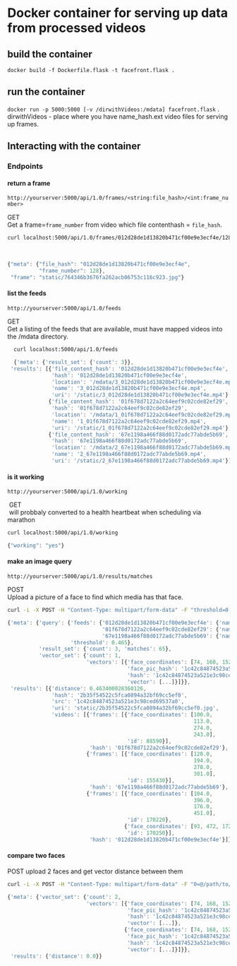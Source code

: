 # Docker container for serving up data from processed videos

## build the container
```docker build -f Dockerfile.flask -t facefront.flask .```

## run the container
```docker run -p 5000:5000 [-v /dirwithVideos:/mdata] facefront.flask``` . 
dirwithVideos - place where you have name_hash.ext video files for serving up frames.  

## Interacting with the container

### Endpoints



#### return a frame
```http://yourserver:5000/api/1.0/frames/<string:file_hash>/<int:frame_number>```  

  GET  
  Get a frame=`frame_number` from video which file contenthash = `file_hash`.  
  
```bash
curl localhost:5000/api/1.0/frames/012d28de1d13820b471cf00e9e3ecf4e/128
```
  
```javascript
{"meta": {"file_hash": "012d28de1d13820b471cf00e9e3ecf4e", 
          "frame_number": 128}, 
 "frame": "static/764346b3676fa262acb06753c116c923.jpg"}
```
  
#### list the feeds
```http://yourserver:5000/api/1.0/feeds```  

  GET  
  Get a listing of the feeds that are available, must have mapped videos into the /mdata directory.
  
```bash
  curl localhost:5000/api/1.0/feeds
```
  
```javascript
  {'meta': {'result_set': {'count': 3}},
 'results': [{'file_content_hash': '012d28de1d13820b471cf00e9e3ecf4e',
              'hash': '012d28de1d13820b471cf00e9e3ecf4e',
              'location': '/mdata/3_012d28de1d13820b471cf00e9e3ecf4e.mp4',
              'name': '3_012d28de1d13820b471cf00e9e3ecf4e.mp4',
              'uri': '/static/3_012d28de1d13820b471cf00e9e3ecf4e.mp4'},
             {'file_content_hash': '01f678d7122a2c64eef9c02cde82ef29',
              'hash': '01f678d7122a2c64eef9c02cde82ef29',
              'location': '/mdata/1_01f678d7122a2c64eef9c02cde82ef29.mp4',
              'name': '1_01f678d7122a2c64eef9c02cde82ef29.mp4',
              'uri': '/static/1_01f678d7122a2c64eef9c02cde82ef29.mp4'},
             {'file_content_hash': '67e1198a466f88d0172adc77abde5b69',
              'hash': '67e1198a466f88d0172adc77abde5b69',
              'location': '/mdata/2_67e1198a466f88d0172adc77abde5b69.mp4',
              'name': '2_67e1198a466f88d0172adc77abde5b69.mp4',
              'uri': '/static/2_67e1198a466f88d0172adc77abde5b69.mp4'}]}

```
#### is it working
```http://yourserver:5000/api/1.0/working```  

  GET  
  will probbaly converted to a health heartbeat when scheduling via marathon  
```bash
curl localhost:5000/api/1.0/working
```

```javascript
{"working": "yes"}
```
  
  
#### make an image query
```http://yourserver:5000/api/1.0/results/matches```

  POST  
  Upload a picture of a face to find which media has that face.
  
```bash
curl -i -X POST -H "Content-Type: multipart/form-data" -F "threshold=0.35" -F "0=@/dir/to/file.jpg" http://localhost:5000/api/1.0/results/matches
```     

```javascript
{'meta': {'query': {'feeds': {'012d28de1d13820b471cf00e9e3ecf4e': {'name': 'BTTF3_012d28de1d13820b471cf00e9e3ecf4e.mp4'},
                              '01f678d7122a2c64eef9c02cde82ef29': {'name': 'BTTF1_01f678d7122a2c64eef9c02cde82ef29.mp4'},
                              '67e1198a466f88d0172adc77abde5b69': {'name': 'BTTF2_67e1198a466f88d0172adc77abde5b69.mp4'}},
                    'threshold': 0.465},
          'result_set': {'count': 3, 'matches': 65},
          'vector_set': {'count': 1,
                         'vectors': [{'face_coordinates': [74, 168, 152, 91],
                                      'face_pic_hash': '1c42c84874523a521e3c98ced69537a0',
                                      'hash': '1c42c84874523a521e3c98ced69537a0',
                                      'vector': [...]}]}},
 'results': [{'distance': 0.463400028360126,
              'hash': '2b35f54522c5fca0894a32bf69cc5ef0',
              'src': '1c42c84874523a521e3c98ced69537a0',
              'uri': 'static/2b35f54522c5fca0894a32bf69cc5ef0.jpg',
              'videos': [{'frames': [{'face_coordinates': [100.0,
                                                           113.0,
                                                           274.0,
                                                           243.0],
                                      'id': 88590}],
                          'hash': '01f678d7122a2c64eef9c02cde82ef29'},
                         {'frames': [{'face_coordinates': [128.0,
                                                           194.0,
                                                           278.0,
                                                           301.0],
                                      'id': 155430}],
                          'hash': '67e1198a466f88d0172adc77abde5b69'},
                         {'frames': [{'face_coordinates': [104.0,
                                                           396.0,
                                                           176.0,
                                                           451.0],
                                      'id': 170220},
                                     {'face_coordinates': [93, 472, 172, 415],
                                      'id': 170250}],
                          'hash': '012d28de1d13820b471cf00e9e3ecf4e'}]}]}
```

#### compare two faces
  POST
  upload 2 faces and get vector distance between them
   
```bash
curl -i -X POST -H "Content-Type: multipart/form-data" -F "0=@/path/to/face1.jpg"  -F "1=@/path/to/face2.jpg"  http://localhost:5000/api/1.0/results/comparisons
```

```javascript
{'meta': {'vector_set': {'count': 2,
                         'vectors': [{'face_coordinates': [74, 168, 152, 91],
                                      'face_pic_hash': '1c42c84874523a521e3c98ced69537a0',
                                      'hash': '1c42c84874523a521e3c98ced69537a0',
                                      'vector': [...]},
                                     {'face_coordinates': [74, 168, 152, 91],
                                      'face_pic_hash': '1c42c84874523a521e3c98ced69537a0',
                                      'hash': '1c42c84874523a521e3c98ced69537a0',
                                      'vector': [...]}]}},
 'results': {'distance': 0.0}}
```





